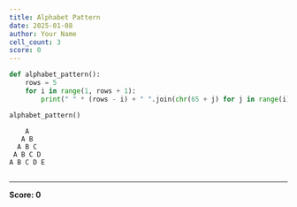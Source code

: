 ```yaml
---
title: Alphabet Pattern
date: 2025-01-08
author: Your Name
cell_count: 3
score: 0
---
```


```python
def alphabet_pattern():
    rows = 5
    for i in range(1, rows + 1):
        print(" " * (rows - i) + " ".join(chr(65 + j) for j in range(i)))
```


```python
alphabet_pattern()
```

        A
       A B
      A B C
     A B C D
    A B C D E



```python

```


---
**Score: 0**

